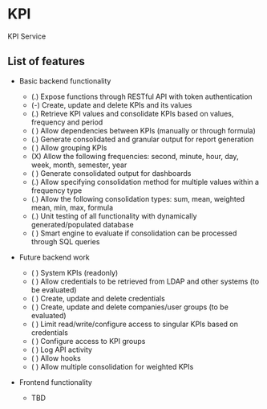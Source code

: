 # KPI

KPI Service


## List of features

* Basic backend functionality
    * (.) Expose functions through RESTful API with token authentication
    * (-) Create, update and delete KPIs and its values
    * (.) Retrieve KPI values and consolidate KPIs based on values, frequency and period
    * ( ) Allow dependencies between KPIs (manually or through formula)
    * (.) Generate consolidated and granular output for report generation
    * ( ) Allow grouping KPIs
    * (X) Allow the following frequencies: second, minute, hour, day, week, month, semester, year
    * ( ) Generate consolidated output for dashboards
    * (.) Allow specifying consolidation method for multiple values within a frequency type
    * (.) Allow the following consolidation types: sum, mean, weighted mean, min, max, formula
    * (.) Unit testing of all functionality with dynamically generated/populated database
    * ( ) Smart engine to evaluate if consolidation can be processed through SQL queries

* Future backend work
    * ( ) System KPIs (readonly)
    * ( ) Allow credentials to be retrieved from LDAP and other systems (to be evaluated)
    * ( ) Create, update and delete credentials
    * ( ) Create, update and delete companies/user groups (to be evaluated)
    * ( ) Limit read/write/configure access to singular KPIs based on credentials
    * ( ) Configure access to KPI groups
    * ( ) Log API activity
    * ( ) Allow hooks
    * ( ) Allow multiple consolidation for weighted KPIs

* Frontend functionality
    * TBD
